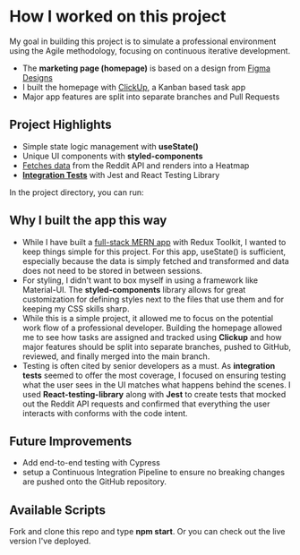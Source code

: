 # How I worked on this project

My goal in building this project is to simulate a professional environment using the Agile methodology, focusing on continuous iterative development. 

* The **marketing page (homepage)** is based on a design from [Figma Designs](https://user-images.githubusercontent.com/66026026/142780176-a2f1f955-a28b-48e9-8349-a8565c26622f.png)
* I built the homepage with [ClickUp](https://user-images.githubusercontent.com/66026026/142641485-de0b1566-ed4b-4cc2-964f-d43d83c7f67e.png?raw=true), a Kanban based task app
* Major app features are split into separate branches and Pull Requests

## Project Highlights

* Simple state logic management with **useState()**
* Unique UI components with **styled-components**
* [Fetches data](src/Components/Search/api.js) from the Reddit API and renders into a Heatmap
* **[Integration Tests](src/Components/Search/heatmap/heatmap.test.js)** with Jest and React Testing Library

In the project directory, you can run:

## Why I built the app this way

* While I have built a [full-stack MERN app](https://github.com/EzekielUmanmah/myMemories) with Redux Toolkit, I wanted to keep things simple for this project. For this app, useState() is sufficient, especially because the data is simply fetched and transformed and data does not need to be stored in between sessions.
* For styling, I didn't want to box myself in using a framework like Material-UI. The **styled-components** library allows for great customization for defining styles next to the files that use them and for keeping my CSS skills sharp.
* While this is a simple project, it allowed me to focus on the potential work flow of a professional developer. Building the homepage allowed me to see how tasks are assigned and tracked using **Clickup** and how major features should be split into separate branches, pushed to GitHub, reviewed, and finally merged into the main branch.
* Testing is often cited by senior developers as a must. As **integration tests** seemed to offer the most coverage, I focused on ensuring testing what the user sees in the UI matches what happens behind the scenes. I used **React-testing-library** along with **Jest** to create tests that mocked out the Reddit API requests and confirmed that everything the user interacts with conforms with the code intent.

## Future Improvements

* Add end-to-end testing with Cypress 
* setup a Continuous Integration Pipeline to ensure no breaking changes are pushed onto the GitHub repository.

## Available Scripts

Fork and clone this repo and type **npm start**. Or you can check out the live version I've deployed.
